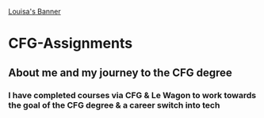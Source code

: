 [Louisa's Banner][def]
# CFG-Assignments
## About me and my journey to the CFG degree
### I have completed courses via CFG & Le Wagon to work towards the goal of the CFG degree & a career switch into tech


[def]: @reallygreatsite.png